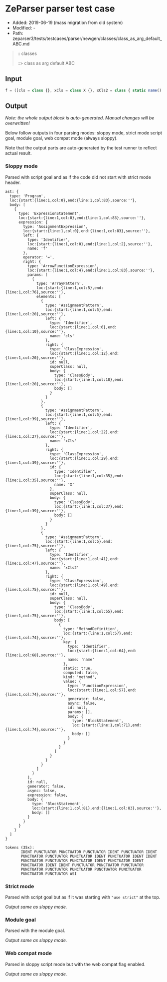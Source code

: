 # ZeParser parser test case

- Added: 2019-06-19 (mass migration from old system)
- Modified: -
- Path: zeparser3/tests/testcases/parser/newgen/classes/class_as_arg_default_ABC.md

> :: classes
>
> ::> class as arg default ABC

## Input

`````js
f = ([cls = class {}, xCls = class X {}, xCls2 = class { static name() {} }]) => {}
`````

## Output

_Note: the whole output block is auto-generated. Manual changes will be overwritten!_

Below follow outputs in four parsing modes: sloppy mode, strict mode script goal, module goal, web compat mode (always sloppy).

Note that the output parts are auto-generated by the test runner to reflect actual result.

### Sloppy mode

Parsed with script goal and as if the code did not start with strict mode header.

`````
ast: {
  type: 'Program',
  loc:{start:{line:1,col:0},end:{line:1,col:83},source:''},
  body: [
    {
      type: 'ExpressionStatement',
      loc:{start:{line:1,col:0},end:{line:1,col:83},source:''},
      expression: {
        type: 'AssignmentExpression',
        loc:{start:{line:1,col:0},end:{line:1,col:83},source:''},
        left: {
          type: 'Identifier',
          loc:{start:{line:1,col:0},end:{line:1,col:2},source:''},
          name: 'f'
        },
        operator: '=',
        right: {
          type: 'ArrowFunctionExpression',
          loc:{start:{line:1,col:4},end:{line:1,col:83},source:''},
          params: [
            {
              type: 'ArrayPattern',
              loc:{start:{line:1,col:5},end:{line:1,col:76},source:''},
              elements: [
                {
                  type: 'AssignmentPattern',
                  loc:{start:{line:1,col:5},end:{line:1,col:20},source:''},
                  left: {
                    type: 'Identifier',
                    loc:{start:{line:1,col:6},end:{line:1,col:10},source:''},
                    name: 'cls'
                  },
                  right: {
                    type: 'ClassExpression',
                    loc:{start:{line:1,col:12},end:{line:1,col:20},source:''},
                    id: null,
                    superClass: null,
                    body: {
                      type: 'ClassBody',
                      loc:{start:{line:1,col:18},end:{line:1,col:20},source:''},
                      body: []
                    }
                  }
                },
                {
                  type: 'AssignmentPattern',
                  loc:{start:{line:1,col:5},end:{line:1,col:39},source:''},
                  left: {
                    type: 'Identifier',
                    loc:{start:{line:1,col:22},end:{line:1,col:27},source:''},
                    name: 'xCls'
                  },
                  right: {
                    type: 'ClassExpression',
                    loc:{start:{line:1,col:29},end:{line:1,col:39},source:''},
                    id: {
                      type: 'Identifier',
                      loc:{start:{line:1,col:35},end:{line:1,col:35},source:''},
                      name: 'X'
                    },
                    superClass: null,
                    body: {
                      type: 'ClassBody',
                      loc:{start:{line:1,col:37},end:{line:1,col:39},source:''},
                      body: []
                    }
                  }
                },
                {
                  type: 'AssignmentPattern',
                  loc:{start:{line:1,col:5},end:{line:1,col:75},source:''},
                  left: {
                    type: 'Identifier',
                    loc:{start:{line:1,col:41},end:{line:1,col:47},source:''},
                    name: 'xCls2'
                  },
                  right: {
                    type: 'ClassExpression',
                    loc:{start:{line:1,col:49},end:{line:1,col:75},source:''},
                    id: null,
                    superClass: null,
                    body: {
                      type: 'ClassBody',
                      loc:{start:{line:1,col:55},end:{line:1,col:75},source:''},
                      body: [
                        {
                          type: 'MethodDefinition',
                          loc:{start:{line:1,col:57},end:{line:1,col:74},source:''},
                          key: {
                            type: 'Identifier',
                            loc:{start:{line:1,col:64},end:{line:1,col:68},source:''},
                            name: 'name'
                          },
                          static: true,
                          computed: false,
                          kind: 'method',
                          value: {
                            type: 'FunctionExpression',
                            loc:{start:{line:1,col:57},end:{line:1,col:74},source:''},
                            generator: false,
                            async: false,
                            id: null,
                            params: [],
                            body: {
                              type: 'BlockStatement',
                              loc:{start:{line:1,col:71},end:{line:1,col:74},source:''},
                              body: []
                            }
                          }
                        }
                      ]
                    }
                  }
                }
              ]
            }
          ],
          id: null,
          generator: false,
          async: false,
          expression: false,
          body: {
            type: 'BlockStatement',
            loc:{start:{line:1,col:81},end:{line:1,col:83},source:''},
            body: []
          }
        }
      }
    }
  ]
}

tokens (35x):
       IDENT PUNCTUATOR PUNCTUATOR PUNCTUATOR IDENT PUNCTUATOR IDENT
       PUNCTUATOR PUNCTUATOR PUNCTUATOR IDENT PUNCTUATOR IDENT IDENT
       PUNCTUATOR PUNCTUATOR PUNCTUATOR IDENT PUNCTUATOR IDENT
       PUNCTUATOR IDENT IDENT PUNCTUATOR PUNCTUATOR PUNCTUATOR
       PUNCTUATOR PUNCTUATOR PUNCTUATOR PUNCTUATOR PUNCTUATOR
       PUNCTUATOR PUNCTUATOR ASI
`````

### Strict mode

Parsed with script goal but as if it was starting with `"use strict"` at the top.

_Output same as sloppy mode._

### Module goal

Parsed with the module goal.

_Output same as sloppy mode._

### Web compat mode

Parsed in sloppy script mode but with the web compat flag enabled.

_Output same as sloppy mode._
